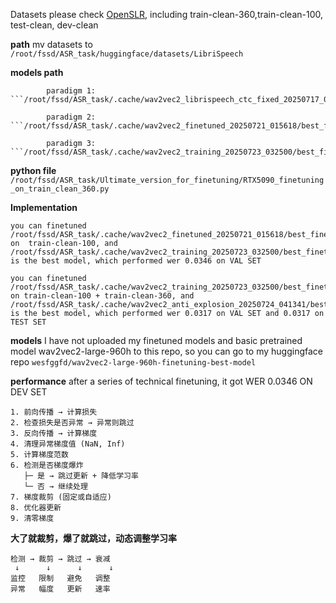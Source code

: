 Datasets please check [OpenSLR](https://www.openslr.org/12/), including train-clean-360,train-clean-100, test-clean, dev-clean

**path**          mv datasets to ```/root/fssd/ASR_task/huggingface/datasets/LibriSpeech```

**models path**  
 
            paradigm 1: ```/root/fssd/ASR_task/.cache/wav2vec2_librispeech_ctc_fixed_20250717_071203/best_model```

            paradigm 2: ```/root/fssd/ASR_task/.cache/wav2vec2_finetuned_20250721_015618/best_finetuned_model```

            paradigm 3: ```/root/fssd/ASR_task/.cache/wav2vec2_training_20250723_032500/best_finetuned_model```


**python file**     ```/root/fssd/ASR_task/Ultimate_version_for_finetuning/RTX5090_finetuning_on_train_clean_360.py```   

**Implementation**

```
you can finetuned /root/fssd/ASR_task/.cache/wav2vec2_finetuned_20250721_015618/best_finetuned_model  on  train-clean-100, and /root/fssd/ASR_task/.cache/wav2vec2_training_20250723_032500/best_finetuned_model is the best model, which performed wer 0.0346 on VAL SET
```

```
you can finetuned /root/fssd/ASR_task/.cache/wav2vec2_training_20250723_032500/best_finetuned_model on train-clean-100 + train-clean-360, and /root/fssd/ASR_task/.cache/wav2vec2_anti_explosion_20250724_041341/best_finetuned_model is the best model, which performed wer 0.0317 on VAL SET and 0.0317 on TEST SET
```

**models** I have not uploaded my finetuned models and basic pretrained model wav2vec2-large-960h to this repo, so you can go to my huggingface repo ```wesfggfd/wav2vec2-large-960h-finetuning-best-model```

**performance** after a series of technical finetuning, it got WER 0.0346 ON DEV SET

```
1. 前向传播 → 计算损失
2. 检查损失是否异常 → 异常则跳过
3. 反向传播 → 计算梯度
4. 清理异常梯度值 (NaN, Inf)
5. 计算梯度范数
6. 检测是否梯度爆炸
   ├─ 是 → 跳过更新 + 降低学习率
   └─ 否 → 继续处理
7. 梯度裁剪 (固定或自适应)
8. 优化器更新
9. 清零梯度
```

**大了就裁剪，爆了就跳过，动态调整学习率**
```
检测 → 裁剪 → 跳过 → 衰减
 ↓      ↓      ↓      ↓
监控   限制   避免   调整
异常   幅度   更新   速率
```
